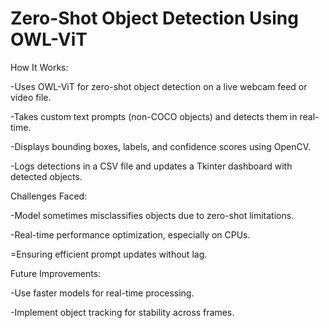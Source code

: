 # Zero-Shot Object Detection Using OWL-ViT


How It Works:

-Uses OWL-ViT for zero-shot object detection on a live webcam feed or video file.

-Takes custom text prompts (non-COCO objects) and detects them in real-time.

-Displays bounding boxes, labels, and confidence scores using OpenCV.

-Logs detections in a CSV file and updates a Tkinter dashboard with detected objects.

Challenges Faced:

-Model sometimes misclassifies objects due to zero-shot limitations.

-Real-time performance optimization, especially on CPUs.

=Ensuring efficient prompt updates without lag.

Future Improvements:

-Use faster models for real-time processing.

-Implement object tracking for stability across frames.







